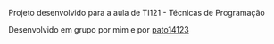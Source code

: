 Projeto desenvolvido para a aula de TI121 - Técnicas de Programação

Desenvolvido em grupo por mim e por [pato14123](https://github.com/pato14123)
